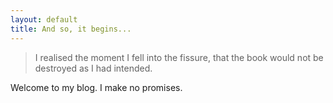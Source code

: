 ```yaml
---
layout: default
title: And so, it begins...
---
```


> I realised the moment I fell into the fissure, that the book would not be destroyed as I had intended. 

Welcome to my blog. I make no promises.
